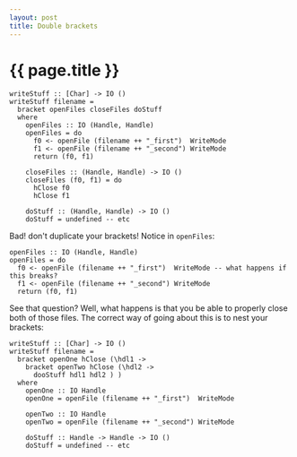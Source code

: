 ```yaml
---
layout: post
title: Double brackets
---
```


{{ page.title }}
================

```
writeStuff :: [Char] -> IO ()
writeStuff filename =
  bracket openFiles closeFiles doStuff
  where
    openFiles :: IO (Handle, Handle)
    openFiles = do
      f0 <- openFile (filename ++ "_first")  WriteMode
      f1 <- openFile (filename ++ "_second") WriteMode
      return (f0, f1)

    closeFiles :: (Handle, Handle) -> IO ()
    closeFiles (f0, f1) = do
      hClose f0
      hClose f1

    doStuff :: (Handle, Handle) -> IO ()
    doStuff = undefined -- etc
```

Bad! don't duplicate your brackets! Notice in `openFiles`:

```
openFiles :: IO (Handle, Handle)
openFiles = do
  f0 <- openFile (filename ++ "_first")  WriteMode -- what happens if this breaks?
  f1 <- openFile (filename ++ "_second") WriteMode
  return (f0, f1)
```

See that question? Well, what happens is that you be able to properly close both
of those files. The correct way of going about this is to nest your brackets:

```
writeStuff :: [Char] -> IO ()
writeStuff filename =
  bracket openOne hClose (\hdl1 ->
    bracket openTwo hClose (\hdl2 ->
      dooStuff hdl1 hdl2 ) )
  where
    openOne :: IO Handle
    openOne = openFile (filename ++ "_first")  WriteMode

    openTwo :: IO Handle
    openTwo = openFile (filename ++ "_second") WriteMode

    doStuff :: Handle -> Handle -> IO ()
    doStuff = undefined -- etc
```





